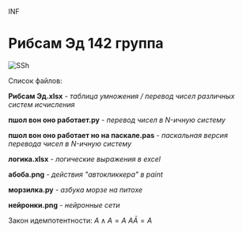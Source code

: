 INF
# Рибсам Эд 142 группа
![SSh](https://blogger.googleusercontent.com/img/b/R29vZ2xl/AVvXsEi9MnPC34ivRXFb29-U51AnDOj3wNreMEJVC7-msLNluuAQ5PJOokwd1astCY4rxDhzhhTR5R60OmIFOb-A4zASMxjGlcAj7ntCE6Y1-WedRSNlyU1ZLjakEzMIPd-W2Jz9_qn8_rGI7qCF_KpjYmJJQpzMTJv-BWxJ2bQb44rUU06_BtkgM_SJcRLP_A/s1600/starship.jpg)

Список файлов:

__Рибсам Эд.xlsx__ - _таблица умножения / перевод чисел различных систем исчисления_

__пшол вон оно работает.py__ - _перевод чисел в N-ичную систему_

__пшол вон оно работает но на паскале.pas__ - _паскальная версия перевода чисел в N-ичную систему_

__логика.xlsx__ - _логические выражения в excel_

__абоба.png__ - _действия "автокликкера" в paint_

__морзилка.py__ - _азбука морзе на питохе_

__нейронки.png__ - _нейронные сети_

Закон идемпотентности:
 $A \wedge A=A$
 $A \bar  A=A$
